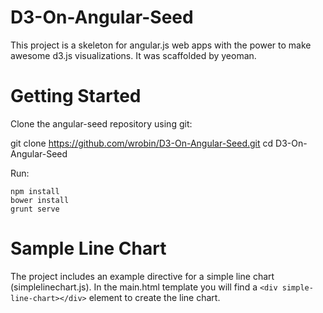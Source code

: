 D3-On-Angular-Seed
==================

This project is a skeleton for angular.js web apps with the power to make awesome d3.js visualizations. It was scaffolded by yeoman.

Getting Started
==================

Clone the angular-seed repository using git:

git clone https://github.com/wrobin/D3-On-Angular-Seed.git
cd D3-On-Angular-Seed

Run:

```
npm install
bower install
grunt serve
```

Sample Line Chart
==================

The project includes an example directive for a simple line chart (simplelinechart.js). In the main.html template you will find a `<div simple-line-chart></div>` element to create the line chart.
